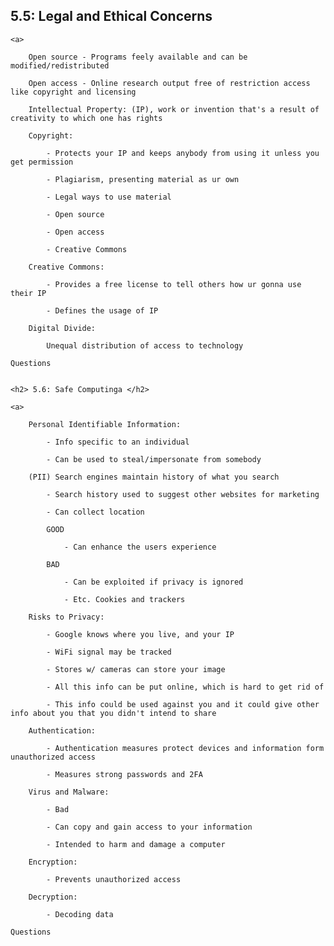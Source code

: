     
 <h2> 5.5: Legal and Ethical Concerns </h2>

    <a>

        Open source - Programs feely available and can be modified/redistributed

        Open access - Online research output free of restriction access like copyright and licensing

        Intellectual Property: (IP), work or invention that's a result of creativity to which one has rights

        Copyright:

            - Protects your IP and keeps anybody from using it unless you get permission

            - Plagiarism, presenting material as ur own

            - Legal ways to use material

            - Open source

            - Open access

            - Creative Commons

        Creative Commons:

            - Provides a free license to tell others how ur gonna use their IP

            - Defines the usage of IP

        Digital Divide:

            Unequal distribution of access to technology
<a>

    Questions


    <h2> 5.6: Safe Computinga </h2>

    <a>

        Personal Identifiable Information:

            - Info specific to an individual

            - Can be used to steal/impersonate from somebody

        (PII) Search engines maintain history of what you search

            - Search history used to suggest other websites for marketing

            - Can collect location

            GOOD

                - Can enhance the users experience

            BAD

                - Can be exploited if privacy is ignored

                - Etc. Cookies and trackers

        Risks to Privacy:

            - Google knows where you live, and your IP

            - WiFi signal may be tracked

            - Stores w/ cameras can store your image

            - All this info can be put online, which is hard to get rid of

            - This info could be used against you and it could give other info about you that you didn't intend to share

        Authentication:

            - Authentication measures protect devices and information form unauthorized access

            - Measures strong passwords and 2FA

        Virus and Malware:

            - Bad

            - Can copy and gain access to your information

            - Intended to harm and damage a computer

        Encryption:

            - Prevents unauthorized access

        Decryption:

            - Decoding data

    Questions
